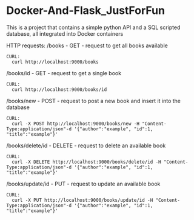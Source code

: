 # Docker-And-Flask_JustForFun
This is a project that contains a simple python API and a SQL scripted database, all integrated into Docker containers

HTTP requests:
  /books
    - GET - request to get all books available

    CURL:
      curl http://localhost:9000/books

  /books/id
    - GET - request to get a single book

    CURL:
      curl http://localhost:9000/books/id

  /books/new
    - POST - request to post a new book and insert it into the database

    CURL:
      curl -X POST http://localhost:9000/books/new -H "Content-Type:application/json"-d '{"author":"example", "id":1, "title":"example"}'

  /books/delete/id
    - DELETE - request to delete an available book

    CURL:
      curl -X DELETE http://localhost:9000/books/delete/id -H "Content-Type:application/json"-d '{"author":"example", "id":1, "title":"example"}'

  /books/update/id
    - PUT - request to update an available book
    
    CURL:
      curl -X PUT http://localhost:9000/books/update/id -H "Content-Type:application/json"-d '{"author":"example", "id":1, "title":"example"}'


